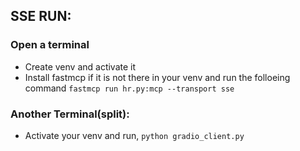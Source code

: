 ## SSE RUN:
### Open a terminal

- Create venv and activate it
- Install fastmcp if it is not there in your venv and run the folloeing command
`fastmcp run hr.py:mcp --transport sse` 

### Another Terminal(split):

 - Activate your venv and run,
`python gradio_client.py`
